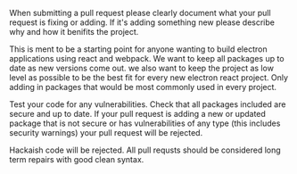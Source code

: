 When submitting a pull request please clearly document what your pull request is fixing or adding. If it's adding something new please describe why and how it benifits the project. 

This is ment to be a starting point for anyone wanting to build electron applications using react and webpack. We want to keep all packages up to date as new versions come out. we also want to keep the project as low level as possible to be the best fit for every new electron react project. Only adding in packages that would be most commonly used in every project. 

Test your code for any vulnerabilities. Check that all packages included are secure and up to date. If your pull request is adding a new or updated package that is not secure or has vulnerabilities of any type (this includes security warnings) your pull request will be rejected.

Hackaish code will be rejected. All pull requsts should be considered long term repairs with good clean syntax. 
